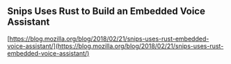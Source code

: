 ## Snips Uses Rust to Build an Embedded Voice Assistant
  
  [https://blog.mozilla.org/blog/2018/02/21/snips-uses-rust-embedded-voice-assistant/](https://blog.mozilla.org/blog/2018/02/21/snips-uses-rust-embedded-voice-assistant/)